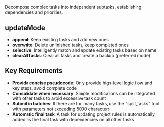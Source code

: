 Decompose complex tasks into independent subtasks, establishing dependencies and priorities.

## updateMode

- **append**: Keep existing tasks and add new ones
- **overwrite**: Delete unfinished tasks, keep completed ones
- **selective**: Intelligently match and update existing tasks based on name
- **clearAllTasks**: Clear all tasks and create a backup (preferred mode)

## Key Requirements

- **Provide concise pseudocode**: Only provide high-level logic flow and key steps, avoid complete code
- **Consolidate when necessary**: Simple modifications can be integrated with other tasks to avoid excessive task count
- **Submit in batches**: If there are too many tasks, use the "split_tasks" tool with parameters not exceeding 5000 characters
- **Automatic final task**: A task for updating project rules is automatically added as the final task with dependencies on all other tasks
